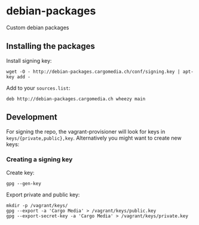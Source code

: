 debian-packages
===============
Custom debian packages

Installing the packages
-----------------------

Install signing key:
```
wget -O - http://debian-packages.cargomedia.ch/conf/signing.key | apt-key add -
```

Add to your `sources.list`:
```
deb http://debian-packages.cargomedia.ch wheezy main
```

Development
-----------

For signing the repo, the vagrant-provisioner will look for keys in `keys/{private,public},key`.
Alternatively you might want to create new keys:

### Creating a signing key
Create key:
```
gpg --gen-key
```

Export private and public key:
```
mkdir -p /vagrant/keys/
gpg --export -a 'Cargo Media' > /vagrant/keys/public.key
gpg --export-secret-key -a 'Cargo Media' > /vagrant/keys/private.key
```

